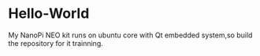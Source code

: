# Hello-World
My NanoPi NEO kit runs on ubuntu core with Qt embedded system,so build the repository for it trainning.
